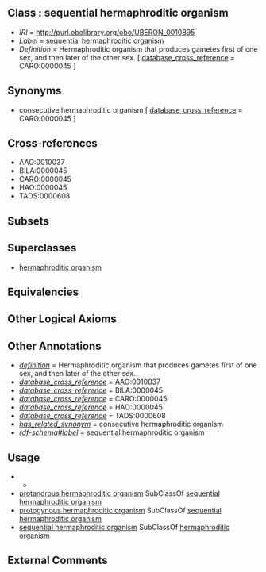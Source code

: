 
## Class : sequential hermaphroditic organism

 * *IRI* = http://purl.obolibrary.org/obo/UBERON_0010895
 * *Label* = sequential hermaphroditic organism
 * *Definition* = Hermaphroditic organism that produces gametes first of one sex, and then later of the other sex. [ [database_cross_reference](../../ef/oboInOwl#hasDbXref.md) = CARO:0000045 ]

## Synonyms

 * consecutive hermaphroditic organism [ [database_cross_reference](../../ef/oboInOwl#hasDbXref.md) = CARO:0000045 ]

## Cross-references

 * AAO:0010037
 * BILA:0000045
 * CARO:0000045
 * HAO:0000045
 * TADS:0000608

## Subsets


## Superclasses

 * [hermaphroditic organism](../../UBERON/97/UBERON_0007197.md)

## Equivalencies


## Other Logical Axioms


## Other Annotations

 * *[definition](../../IAO/15/IAO_0000115.md)* = Hermaphroditic organism that produces gametes first of one sex, and then later of the other sex.
 * *[database_cross_reference](../../ef/oboInOwl#hasDbXref.md)* = AAO:0010037
 * *[database_cross_reference](../../ef/oboInOwl#hasDbXref.md)* = BILA:0000045
 * *[database_cross_reference](../../ef/oboInOwl#hasDbXref.md)* = CARO:0000045
 * *[database_cross_reference](../../ef/oboInOwl#hasDbXref.md)* = HAO:0000045
 * *[database_cross_reference](../../ef/oboInOwl#hasDbXref.md)* = TADS:0000608
 * *[has_related_synonym](../../ym/oboInOwl#hasRelatedSynonym.md)* = consecutive hermaphroditic organism
 * *[rdf-schema#label](../../el/rdf-schema#label.md)* = sequential hermaphroditic organism

## Usage

 * -
 * [protandrous hermaphroditic organism](../../UBERON/39/UBERON_3010039.md) SubClassOf [sequential hermaphroditic organism](../../UBERON/95/UBERON_0010895.md)
 * [protogynous hermaphroditic organism](../../UBERON/42/UBERON_3010042.md) SubClassOf [sequential hermaphroditic organism](../../UBERON/95/UBERON_0010895.md)
 * [sequential hermaphroditic organism](../../UBERON/95/UBERON_0010895.md) SubClassOf [hermaphroditic organism](../../UBERON/97/UBERON_0007197.md)

## External Comments

